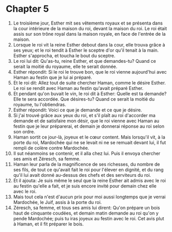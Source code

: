 # Chapter 5

1. Le troisième jour, Esther mit ses vêtements royaux et se présenta dans la cour intérieure de la maison du roi, devant la maison du roi. Le roi était assis sur son trône royal dans la maison royale, en face de l'entrée de la maison.
2. Lorsque le roi vit la reine Esther debout dans la cour, elle trouva grâce à ses yeux; et le roi tendit à Esther le sceptre d'or qu'il tenait à la main. Esther s'approcha, et toucha le bout du sceptre.
3. Le roi lui dit: Qu'as-tu, reine Esther, et que demandes-tu? Quand ce serait la moitié du royaume, elle te serait donnée.
4. Esther répondit: Si le roi le trouve bon, que le roi vienne aujourd'hui avec Haman au festin que je lui ai préparé.
5. Et le roi dit: Allez tout de suite chercher Haman, comme le désire Esther. Le roi se rendit avec Haman au festin qu'avait préparé Esther.
6. Et pendant qu'on buvait le vin, le roi dit à Esther: Quelle est ta demande? Elle te sera accordée. Que désires-tu? Quand ce serait la moitié du royaume, tu l'obtiendras.
7. Esther répondit: Voici ce que je demande et ce que je désire.
8. Si j'ai trouvé grâce aux yeux du roi, et s'il plaît au roi d'accorder ma demande et de satisfaire mon désir, que le roi vienne avec Haman au festin que je leur préparerai, et demain je donnerai réponse au roi selon son ordre.
9. Haman sortit ce jour-là, joyeux et le cœur content. Mais lorsqu'il vit, à la porte du roi, Mardochée qui ne se levait ni ne se remuait devant lui, il fut rempli de colère contre Mardochée.
10. Il sut néanmoins se contenir, et il alla chez lui. Puis il envoya chercher ses amis et Zéresch, sa femme.
11. Haman leur parla de la magnificence de ses richesses, du nombre de ses fils, de tout ce qu'avait fait le roi pour l'élever en dignité, et du rang qu'il lui avait donné au-dessus des chefs et des serviteurs du roi.
12. Et il ajouta: Je suis même le seul que la reine Esther ait admis avec le roi au festin qu'elle a fait, et je suis encore invité pour demain chez elle avec le roi.
13. Mais tout cela n'est d'aucun prix pour moi aussi longtemps que je verrai Mardochée, le Juif, assis à la porte du roi.
14. Zéresch, sa femme, et tous ses amis lui dirent: Qu'on prépare un bois haut de cinquante coudées, et demain matin demande au roi qu'on y pende Mardochée; puis tu iras joyeux au festin avec le roi. Cet avis plut à Haman, et il fit préparer le bois.

